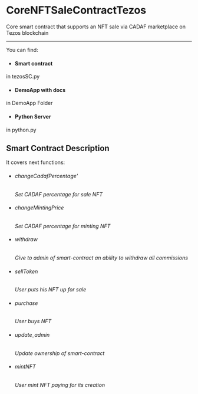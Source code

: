 # CoreNFTSaleContractTezos
Core smart contract that supports an NFT sale via CADAF marketplace on Tezos blockchain

--------

You can find:
- #### Smart contract
in tezosSC.py

- #### DemoApp with docs
 in DemoApp Folder
 
- #### Python Server
in python.py




## Smart Contract Description
It covers next functions:

- ######  changeCadafPercentage'

  *Set CADAF percentage for sale NFT*

- ######  changeMintingPrice

  *Set CADAF percentage for minting NFT*

- ######  withdraw

  *Give to admin of smart-contract an ability to withdraw all commissions*

- ######  sellToken 

  *User puts his NFT up for sale*

- ######  purchase

  *User buys NFT*

- ######   update_admin

  *Update ownership of smart-contract*

- ######   mintNFT 

  *User mint NFT paying for its creation*
